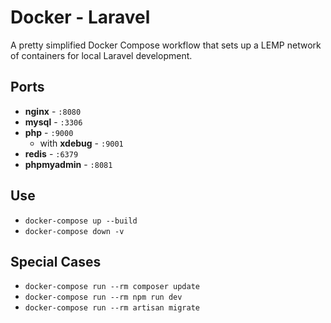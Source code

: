 # Docker - Laravel

A pretty simplified Docker Compose workflow that sets up a LEMP network of containers for local Laravel development.

## Ports

- **nginx** - `:8080`
- **mysql** - `:3306`
- **php** - `:9000`
  - with **xdebug** - `:9001`
- **redis** - `:6379`
- **phpmyadmin** - `:8081`

## Use

- `docker-compose up --build`
- `docker-compose down -v`

## Special Cases

- `docker-compose run --rm composer update`
- `docker-compose run --rm npm run dev`
- `docker-compose run --rm artisan migrate` 
